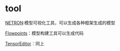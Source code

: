# tool

[NETRON](https://lutzroeder.github.io/netron/):模型可视化工具，可以生成各种框架生成的模型

[Flowpoints](https://mariusbrataas.github.io/flowpoints_ml/)：模型构建工具可以生成代码

[TensorEditor](https://www.tensoreditor.com/)：同上

